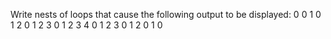 Write nests of loops that cause the following output to be displayed:
0
0 1
0 1 2
0 1 2 3
0 1 2 3 4
0 1 2 3
0 1 2
0 1
0
